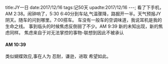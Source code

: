 title:JY一日
date:2017/12/16
tags:记50天
upadte:2017/12/16
---;
看了下手机，AM 2:38。闹钟响了，5:30
6:40分到车站,气温骤降，路掘开一半。天气预报JY阴天。随车的问到哪里。7:00搭车。
车没有一般车的空调味道，我说耳机是我的生命之线。
事到临头的时候焦虑反倒弱了不少。AM 9:39
新的未知出现，新的焦虑同样。
焦虑来自于对无法掌控的事物-联想到因此不被承认
#### AM 10:39
类似蝴蝶效应,事在人为
忍耐，谦逊，进取
希望如此。